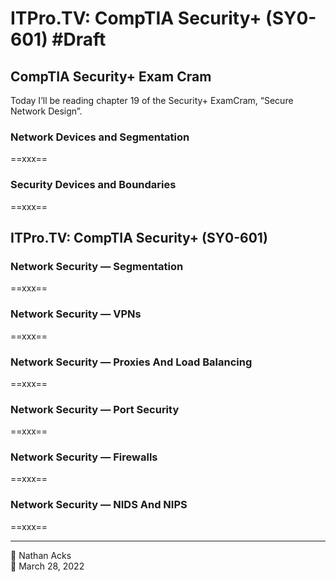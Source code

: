 # ITPro.TV: CompTIA Security+ (SY0-601) #Draft

## CompTIA Security+ Exam Cram

Today I’ll be reading chapter 19 of the Security+ ExamCram, “Secure Network Design”.

### Network Devices and Segmentation

==xxx==

### Security Devices and Boundaries

==xxx==

## ITPro.TV: CompTIA Security+ (SY0-601)

### Network Security — Segmentation

==xxx==

### Network Security — VPNs

==xxx==

### Network Security — Proxies And Load Balancing

==xxx==

### Network Security — Port Security

==xxx==

### Network Security — Firewalls

==xxx==

### Network Security — NIDS And NIPS

==xxx==

- - - -

<span aria-hidden="true">👤</span> Nathan Acks  
<span aria-hidden="true">📅</span> March 28, 2022
